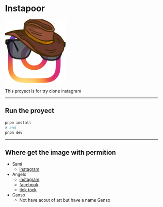 # Instapoor
<img src="/public/img/Instagram.png" alt="Logo" width="200"/>

This proyect is for try clone instagram

---
## Run the proyect

```bash
pnpm install
# and
pnpm dev

```
---
## Where get the image with permition

- Sami
    - [instagram](https://www.instagram.com/lukegrab/)
- Angelo
    - [instagram](https://www.instagram.com/angelo_lopez_2007?igsh=MWowZng3cndzd3Rzaw==)
    - [facebook](https://m.facebook.com/61551178917186/)
    - [tick tock](https://www.tiktok.com/@jeff_lopez22?_t=8n62sj1LvBm&_r=1&fbclid=PAZXh0bgNhZW0CMTEAAaaA_NgC4lUqe3th6cQiP2nPnQStF8pXOzhwilRJMm8Dc1upx-MS6Fwja1g_aem_A2JDSUnKmRxJcHjM-LnpvQ)
- Ganso
    - Not have acout of art but have a name Ganso
